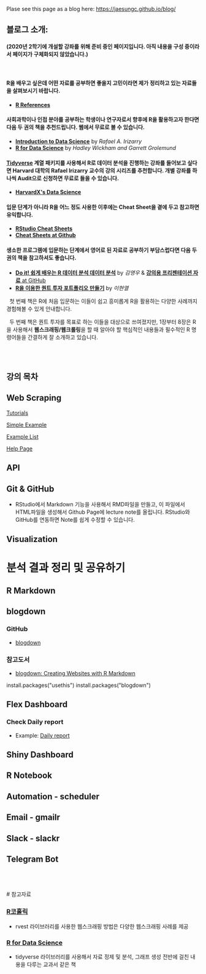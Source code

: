 Plase see this page as a blog here: https://jaesungc.github.io/blog/

## 블로그 소개:

#### (2020년 2학기에 개설할 강좌를 위해 준비 중인 페이지입니다. 아직 내용을 구성 중이라서 페이지가 구체화되지 않았습니다.)

<br>

#### R을 배우고 싶은데 어떤 자료를 공부하면 좋을지 고민이라면 제가 정리하고 있는 자료들을 살펴보시기 바랍니다.

- [**R References**](https://sites.google.com/view/jaesung/r/references)

#### 사회과학이나 인접 분야를 공부하는 학생이나 연구자로서 향후에 R을 활용하고자 한다면 다음 두 권의 책을 추천드립니다. 웹에서 무료로 볼 수 있습니다.

- [**Introduction to Data Science**](https://rafalab.github.io/dsbook/) by *Rafael A. Irizarry*
- [**R for Data Science**](https://r4ds.had.co.nz/) by *Hadley Wickham and Garrett Grolemund*

#### [**Tidyverse**](https://www.tidyverse.org/) 계열 패키지를 사용해서 R로 데이터 분석을 진행하는 강좌를 들어보고 싶다면 Harvard 대학의 Rafael Irizarry 교수의 강의 시리즈를 추천합니다. 개별 강좌를 하나씩 Audit으로 신청하면 무료로 들을 수 있습니다. 

- [**HarvardX's Data Science**](https://sites.google.com/view/jaesung/r/harvard-r-series)
         
#### 입문 단계가 아니라 R을 어느 정도 사용한 이후에는 Cheat Sheet을 곁에 두고 참고하면 유익합니다.
- [**RStudio Cheat Sheets**](https://rstudio.com/resources/cheatsheets/)
- [**Cheat Sheets at Github**](https://github.com/rstudio/cheatsheets)

#### 생소한 프로그램에 입문하는 단계에서 영어로 된 자료로 공부하기 부담스럽다면 다음 두 권의 책을 참고하셔도 좋습니다.
- [**Do it! 쉽게 배우는 R 데이터 분석 데이터 분석**](http://www.kyobobook.co.kr/product/detailViewKor.laf?ejkGb=KOR&mallGb=KOR&barcode=9791187370949&orderClick=LAG&Kc=) by *김영우* & [**강의용 프리젠테이션 자료** at GitHub](https://github.com/youngwoos/Doit_R/tree/master/Lecture)
- [**R을 이용한 퀀트 투자 포트폴리오 만들기**](https://hyunyulhenry.github.io/quant_cookbook/) by *이현열* 

&nbsp; 첫 번째 책은 R에 처음 입문하는 이들이 쉽고 흥미롭게 R을 활용하는 다양한 사례까지 경험해볼 수 있게 안내합니다.

&nbsp; 두 번째 책은 퀀트 투자를 목표로 하는 이들을 대상으로 쓰여졌지만, 1장부터 8장은 R을 사용해서 **웹스크래핑/웹크롤링**을 할 때 알아야 할 핵심적인 내용들과 필수적인 R 명령어들을 간결하게 잘 소개하고 있습니다.

<br>
<br>

## 강의 목차

## Web Scraping

<a href="docs/index.html">Tutorials</a>

<a href="docs/index2.html">Simple Example</a>

<a href="docs/index3.html">Example List</a>

<a href="help.html">Help Page</a>

## API

## Git & GitHub
- RStudio에서 Markdown 기능을 사용해서 RMD파일을 만들고, 이 파일에서 HTML파일을 생성해서 Github Page에 lecture note를 올립니다. RStudio와 GitHub를 연동하면 Note를 쉽게 수정할 수 있습니다.

## Visualization 


# 분석 결과 정리 및 공유하기

## R Markdown

## blogdown
### GitHub
- <a href="https://github.com/rstudio/blogdown">blogdown</a>

### 참고도서
- <a href="https://bookdown.org/yihui/blogdown/">blogdown: Creating Websites with R Markdown</a>

install.packages("usethis")
install.packages("blogdown")


## Flex Dashboard
### Check Daily report
- Example: [Daily report](docs/daily_report.html)

## Shiny Dashboard

## R Notebook

## Automation - scheduler

## Email - gmailr
## Slack - slackr
## Telegram Bot
<br>
<br>
<br>
# 참고자료

### <a href="https://www.youtube.com/channel/UCcYkqQNlfvEGCRpofdmVqSg/videos">R코홀릭</a>
- rvest 라이브러리를 사용한 웹스크래핑 방법은 다양한 웹스크래핑 사례를 제공

### <a href="https://r4ds.had.co.nz/">R for Data Science</a>
- tidyverse 라이브러리를 사용해서 자료 정제 및 분석, 그래프 생성 전반에 걸친 내용을 다루는 교과서 같은 책

